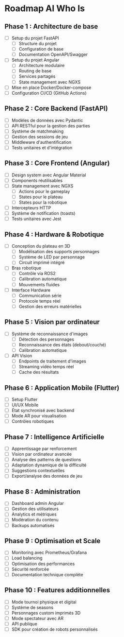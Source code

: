 # Roadmap AI Who Is

## Phase 1 : Architecture de base
- [ ] Setup du projet FastAPI
  - [ ] Structure du projet
  - [ ] Configuration de base
  - [ ] Documentation OpenAPI/Swagger
- [ ] Setup du projet Angular
  - [ ] Architecture modulaire
  - [ ] Routing de base
  - [ ] Services partagés
  - [ ] State management avec NGXS
- [ ] Mise en place Docker/Docker-compose
- [ ] Configuration CI/CD (GitHub Actions)

## Phase 2 : Core Backend (FastAPI)
- [ ] Modèles de données avec Pydantic
- [ ] API RESTful pour la gestion des parties
- [ ] Système de matchmaking
- [ ] Gestion des sessions de jeu
- [ ] Middleware d'authentification
- [ ] Tests unitaires et d'intégration

## Phase 3 : Core Frontend (Angular)
- [ ] Design system avec Angular Material
- [ ] Components réutilisables
- [ ] State management avec NGXS
  - [ ] Actions pour le gameplay
  - [ ] States pour le plateau
  - [ ] States pour la robotique
- [ ] Intercepteurs HTTP
- [ ] Système de notification (toasts)
- [ ] Tests unitaires avec Jest

## Phase 4 : Hardware & Robotique
- [ ] Conception du plateau en 3D
  - [ ] Modélisation des supports personnages
  - [ ] Système de LED par personnage
  - [ ] Circuit imprimé intégré
- [ ] Bras robotique
  - [ ] Contrôle via ROS2
  - [ ] Calibration automatique
  - [ ] Mouvements fluides
- [ ] Interface Hardware
  - [ ] Communication série
  - [ ] Protocole temps réel
  - [ ] Gestion des erreurs matérielles

## Phase 5 : Vision par ordinateur
- [ ] Système de reconnaissance d'images
  - [ ] Détection des personnages
  - [ ] Reconnaissance des états (debout/couché)
  - [ ] Calibration automatique
- [ ] API Vision
  - [ ] Endpoints de traitement d'images
  - [ ] Streaming vidéo temps réel
  - [ ] Cache des résultats

## Phase 6 : Application Mobile (Flutter)
- [ ] Setup Flutter
- [ ] UI/UX Mobile
- [ ] État synchronisé avec backend
- [ ] Mode AR pour visualisation
- [ ] Contrôles robotiques

## Phase 7 : Intelligence Artificielle
- [ ] Apprentissage par renforcement
- [ ] Vision par ordinateur avancée
- [ ] Analyse des patterns de questions
- [ ] Adaptation dynamique de la difficulté
- [ ] Suggestions contextuelles
- [ ] Export/analyse des données de jeu

## Phase 8 : Administration
- [ ] Dashboard admin Angular
- [ ] Gestion des utilisateurs
- [ ] Analytics et métriques
- [ ] Modération du contenu
- [ ] Backups automatisés

## Phase 9 : Optimisation et Scale
- [ ] Monitoring avec Prometheus/Grafana
- [ ] Load balancing
- [ ] Optimisation des performances
- [ ] Sécurité renforcée
- [ ] Documentation technique complète

## Phase 10 : Features additionnelles
- [ ] Mode tournoi physique et digital
- [ ] Système de seasons
- [ ] Personnages custom imprimés 3D
- [ ] Mode spectateur avec AR
- [ ] API publique
- [ ] SDK pour création de robots personnalisés
